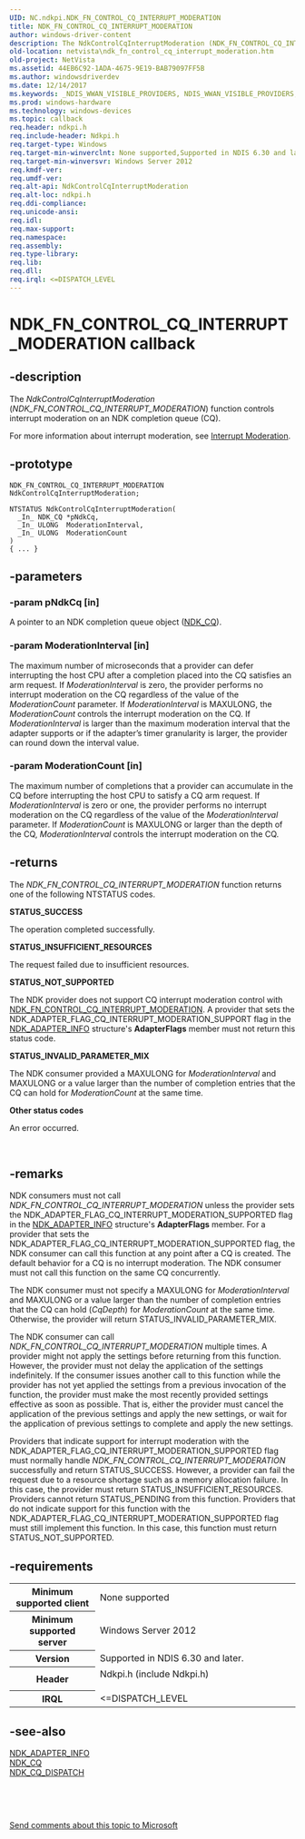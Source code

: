 ```yaml
---
UID: NC.ndkpi.NDK_FN_CONTROL_CQ_INTERRUPT_MODERATION
title: NDK_FN_CONTROL_CQ_INTERRUPT_MODERATION
author: windows-driver-content
description: The NdkControlCqInterruptModeration (NDK_FN_CONTROL_CQ_INTERRUPT_MODERATION) function controls interrupt moderation on an NDK completion queue (CQ).
old-location: netvista\ndk_fn_control_cq_interrupt_moderation.htm
old-project: NetVista
ms.assetid: 44EB6C92-1ADA-4675-9E19-BAB79097FF5B
ms.author: windowsdriverdev
ms.date: 12/14/2017
ms.keywords: _NDIS_WWAN_VISIBLE_PROVIDERS, NDIS_WWAN_VISIBLE_PROVIDERS, *PNDIS_WWAN_VISIBLE_PROVIDERS, PNDIS_WWAN_VISIBLE_PROVIDERS
ms.prod: windows-hardware
ms.technology: windows-devices
ms.topic: callback
req.header: ndkpi.h
req.include-header: Ndkpi.h
req.target-type: Windows
req.target-min-winverclnt: None supported,Supported in NDIS 6.30 and later.
req.target-min-winversvr: Windows Server 2012
req.kmdf-ver: 
req.umdf-ver: 
req.alt-api: NdkControlCqInterruptModeration
req.alt-loc: ndkpi.h
req.ddi-compliance: 
req.unicode-ansi: 
req.idl: 
req.max-support: 
req.namespace: 
req.assembly: 
req.type-library: 
req.lib: 
req.dll: 
req.irql: <=DISPATCH_LEVEL
---
```


# NDK_FN_CONTROL_CQ_INTERRUPT_MODERATION callback



## -description
The <i>NdkControlCqInterruptModeration</i> (<i>NDK_FN_CONTROL_CQ_INTERRUPT_MODERATION</i>) function controls interrupt moderation on an NDK completion queue (CQ).

For more information about interrupt moderation, see <a href="netvista.interrupt_moderation">Interrupt Moderation</a>.



## -prototype

````
NDK_FN_CONTROL_CQ_INTERRUPT_MODERATION NdkControlCqInterruptModeration;

NTSTATUS NdkControlCqInterruptModeration(
  _In_ NDK_CQ *pNdkCq,
  _In_ ULONG  ModerationInterval,
  _In_ ULONG  ModerationCount
)
{ ... }
````


## -parameters

### -param pNdkCq [in]

A pointer to an NDK completion queue object (<a href="netvista.ndk_cq">NDK_CQ</a>).



### -param ModerationInterval [in]


The maximum number of microseconds that a provider can defer interrupting the host CPU after a completion placed into the CQ satisfies an arm request. If <i>ModerationInterval</i> is zero, the provider performs no interrupt moderation  on the CQ regardless of the value of the <i>ModerationCount</i> parameter. If <i>ModerationInterval</i> is MAXULONG, the  <i>ModerationCount</i> controls the interrupt moderation on the CQ. If <i>ModerationInterval</i> is larger than the maximum moderation interval that the adapter supports or if the adapter’s timer granularity is larger, the provider can round down the interval value. 



### -param ModerationCount [in]


The maximum number of completions that a provider can accumulate in the CQ before interrupting the host CPU to satisfy a CQ arm request. If  <i>ModerationInterval</i> is zero  or one,  the provider performs no interrupt moderation on the CQ regardless of the value of the <i>ModerationInterval</i> parameter. If <i>ModerationCount</i> is MAXULONG or larger than the depth of the CQ,   <i>ModerationInterval</i> controls the interrupt moderation on the CQ. 



## -returns
The 
     <i>NDK_FN_CONTROL_CQ_INTERRUPT_MODERATION</i> function returns one of the following NTSTATUS codes.
<dl>
<dt><b>STATUS_SUCCESS</b></dt>
</dl>The operation completed successfully.
<dl>
<dt><b>STATUS_INSUFFICIENT_RESOURCES</b></dt>
</dl> The request failed due to insufficient resources. 
<dl>
<dt><b>STATUS_NOT_SUPPORTED</b></dt>
</dl>The NDK 
provider does not support CQ interrupt moderation control with <a href="..\ndkpi\nc-ndkpi-ndk_fn_control_cq_interrupt_moderation.md">NDK_FN_CONTROL_CQ_INTERRUPT_MODERATION</a>. A provider that sets the NDK_ADAPTER_FLAG_CQ_INTERRUPT_MODERATION_SUPPORT flag in the <a href="netvista.ndk_adapter_info">NDK_ADAPTER_INFO</a> structure's <b>AdapterFlags</b> member must not return this status code.

<dl>
<dt><b>STATUS_INVALID_PARAMETER_MIX</b></dt>
</dl>The NDK 
consumer provided a MAXULONG for <i>ModerationInterval</i> and MAXULONG or a value larger than the  number of completion entries that the CQ can hold for <i>ModerationCount</i> at the same time.

<dl>
<dt><b>Other status codes</b></dt>
</dl>An error occurred. 

 


## -remarks
NDK consumers must not call <i>NDK_FN_CONTROL_CQ_INTERRUPT_MODERATION</i> unless the provider sets the NDK_ADAPTER_FLAG_CQ_INTERRUPT_MODERATION_SUPPORTED  flag in the <a href="netvista.ndk_adapter_info">NDK_ADAPTER_INFO</a> structure's <b>AdapterFlags</b> member. For a provider that sets the NDK_ADAPTER_FLAG_CQ_INTERRUPT_MODERATION_SUPPORTED flag, the NDK consumer can call this function at any point after a CQ is created. The default behavior for a CQ is no interrupt moderation. The NDK consumer must not call this function on the same CQ concurrently.


The NDK consumer must not specify a MAXULONG for <i>ModerationInterval</i> and MAXULONG or a value larger than the  number of completion entries that the CQ can hold  (<i>CqDepth</i>) for <i>ModerationCount</i> at the same time. Otherwise, the provider will return STATUS_INVALID_PARAMETER_MIX.


The NDK consumer can call <i>NDK_FN_CONTROL_CQ_INTERRUPT_MODERATION</i> multiple times. A provider might not apply the settings before returning from this function.  However, the provider must not delay the application of the settings indefinitely. If the consumer issues another call to this function while the provider has not yet applied the settings from a previous invocation of the function, the provider must make the most recently provided settings effective as soon as possible. That is, either the provider must cancel the application of the previous settings and apply the new settings, or wait for the application of previous settings to complete and apply the new settings.

Providers that indicate support for interrupt moderation with the NDK_ADAPTER_FLAG_CQ_INTERRUPT_MODERATION_SUPPORTED flag must normally handle <i>NDK_FN_CONTROL_CQ_INTERRUPT_MODERATION</i> successfully and return STATUS_SUCCESS.  However,  a provider can fail the request due to a resource shortage such as a memory allocation failure. In this case,  the provider must return STATUS_INSUFFICIENT_RESOURCES. Providers cannot return STATUS_PENDING from this function. Providers that do not indicate support for this function with the NDK_ADAPTER_FLAG_CQ_INTERRUPT_MODERATION_SUPPORTED flag must still implement this function. In this case,  this function  must return STATUS_NOT_SUPPORTED.



## -requirements
<table>
<tr>
<th width="30%">
Minimum supported client

</th>
<td width="70%">
None supported

</td>
</tr>
<tr>
<th width="30%">
Minimum supported server

</th>
<td width="70%">
Windows Server 2012

</td>
</tr>
<tr>
<th width="30%">
Version

</th>
<td width="70%">
Supported in NDIS 6.30 and later.

</td>
</tr>
<tr>
<th width="30%">
Header

</th>
<td width="70%">
<dl>
<dt>Ndkpi.h (include Ndkpi.h)</dt>
</dl>
</td>
</tr>
<tr>
<th width="30%">
IRQL

</th>
<td width="70%">
&lt;=DISPATCH_LEVEL

</td>
</tr>
</table>

## -see-also
<dl>
<dt>
<a href="netvista.ndk_adapter_info">NDK_ADAPTER_INFO</a>
</dt>
<dt>
<a href="netvista.ndk_cq">NDK_CQ</a>
</dt>
<dt>
<a href="netvista.ndk_cq_dispatch">NDK_CQ_DISPATCH</a>
</dt>
</dl>
 

 

<a href="mailto:wsddocfb@microsoft.com?subject=Documentation%20feedback [NetVista\netvista]:%20NDK_FN_CONTROL_CQ_INTERRUPT_MODERATION callback function%20 RELEASE:%20(12/14/2017)&amp;body=%0A%0APRIVACY STATEMENT%0A%0AWe use your feedback to improve the documentation. We don't use your email address for any other purpose, and we'll remove your email address from our system after the issue that you're reporting is fixed. While we're working to fix this issue, we might send you an email message to ask for more info. Later, we might also send you an email message to let you know that we've addressed your feedback.%0A%0AFor more info about Microsoft's privacy policy, see http://privacy.microsoft.com/en-us/default.aspx." title="Send comments about this topic to Microsoft">Send comments about this topic to Microsoft</a>

